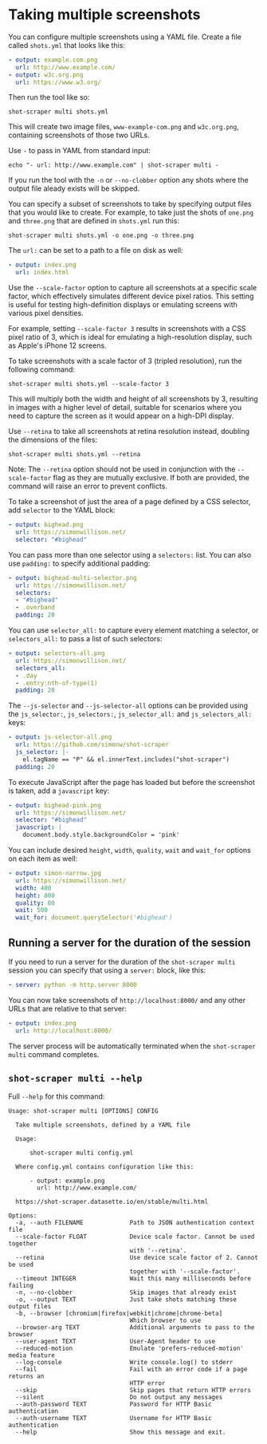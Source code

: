 # Taking multiple screenshots

You can configure multiple screenshots using a YAML file. Create a file called `shots.yml` that looks like this:

```yaml
- output: example.com.png
  url: http://www.example.com/
- output: w3c.org.png
  url: https://www.w3.org/
```
Then run the tool like so:

    shot-scraper multi shots.yml

This will create two image files, `www-example-com.png` and `w3c.org.png`, containing screenshots of those two URLs.

Use `-` to pass in YAML from standard input:

    echo "- url: http://www.example.com" | shot-scraper multi -

If you run the tool with the `-n` or `--no-clobber` option any shots where the output file aleady exists will be skipped.

You can specify a subset of screenshots to take by specifying output files that you would like to create. For example, to take just the shots of `one.png` and `three.png` that are defined in `shots.yml` run this:

    shot-scraper multi shots.yml -o one.png -o three.png

The `url:` can be set to a path to a file on disk as well:

```yaml
- output: index.png
  url: index.html
```

Use the `--scale-factor` option to capture all screenshots at a specific scale factor, which effectively simulates different device pixel ratios. This setting is useful for testing high-definition displays or emulating screens with various pixel densities.

For example, setting `--scale-factor 3` results in screenshots with a CSS pixel ratio of 3, which is ideal for emulating a high-resolution display, such as Apple's iPhone 12 screens.

To take screenshots with a scale factor of 3 (tripled resolution), run the following command:

    shot-scraper multi shots.yml --scale-factor 3

This will multiply both the width and height of all screenshots by 3, resulting in images with a higher level of detail, suitable for scenarios where you need to capture the screen as it would appear on a high-DPI display.

Use `--retina` to take all screenshots at retina resolution instead, doubling the dimensions of the files:

    shot-scraper multi shots.yml --retina

Note: The `--retina` option should not be used in conjunction with the `--scale-factor` flag as they are mutually exclusive. If both are provided, the command will raise an error to prevent conflicts.

To take a screenshot of just the area of a page defined by a CSS selector, add `selector` to the YAML block:

```yaml
- output: bighead.png
  url: https://simonwillison.net/
  selector: "#bighead"
```

You can pass more than one selector using a `selectors:` list. You can also use `padding:` to specify additional padding:

```yaml
- output: bighead-multi-selector.png
  url: https://simonwillison.net/
  selectors:
  - "#bighead"
  - .overband
  padding: 20
```

You can use `selector_all:` to capture every element matching a selector, or `selectors_all:` to pass a list of such selectors:

```yaml
- output: selectors-all.png
  url: https://simonwillison.net/
  selectors_all:
  - .day
  - .entry:nth-of-type(1)
  padding: 20
```

The `--js-selector` and `--js-selector-all` options can be provided using the `js_selector:`, `js_selectors:`, `js_selector_all:` and `js_selectors_all:` keys:

```yaml
- output: js-selector-all.png
  url: https://github.com/simonw/shot-scraper
  js_selector: |-
    el.tagName == "P" && el.innerText.includes("shot-scraper")
  padding: 20
```

To execute JavaScript after the page has loaded but before the screenshot is taken, add a `javascript` key:

```yaml
- output: bighead-pink.png
  url: https://simonwillison.net/
  selector: "#bighead"
  javascript: |
    document.body.style.backgroundColor = 'pink'
```

You can include desired `height`, `width`, `quality`, `wait` and `wait_for` options on each item as well:

```yaml
- output: simon-narrow.jpg
  url: https://simonwillison.net/
  width: 400
  height: 800
  quality: 80
  wait: 500
  wait_for: document.querySelector('#bighead')
```

## Running a server for the duration of the session

If you need to run a server for the duration of the `shot-scraper multi` session you can specify that using a `server:` block, like this:
```yaml
- server: python -m http.server 8000
```
You can now take screenshots of `http://localhost:8000/` and any other URLs that are relative to that server:
```yaml
- output: index.png
  url: http://localhost:8000/
```
The server process will be automatically terminated when the `shot-scraper multi` command completes.

## `shot-scraper multi --help`

Full `--help` for this command:

<!-- [[[cog
import cog
from shot_scraper import cli
from click.testing import CliRunner
runner = CliRunner()
result = runner.invoke(cli.cli, ["multi", "--help"])
help = result.output.replace("Usage: cli", "Usage: shot-scraper")
cog.out(
    "```\n{}\n```\n".format(help.strip())
)
]]] -->
```
Usage: shot-scraper multi [OPTIONS] CONFIG

  Take multiple screenshots, defined by a YAML file

  Usage:

      shot-scraper multi config.yml

  Where config.yml contains configuration like this:

      - output: example.png
        url: http://www.example.com/

  https://shot-scraper.datasette.io/en/stable/multi.html

Options:
  -a, --auth FILENAME             Path to JSON authentication context file
  --scale-factor FLOAT            Device scale factor. Cannot be used together
                                  with '--retina'.
  --retina                        Use device scale factor of 2. Cannot be used
                                  together with '--scale-factor'.
  --timeout INTEGER               Wait this many milliseconds before failing
  -n, --no-clobber                Skip images that already exist
  -o, --output TEXT               Just take shots matching these output files
  -b, --browser [chromium|firefox|webkit|chrome|chrome-beta]
                                  Which browser to use
  --browser-arg TEXT              Additional arguments to pass to the browser
  --user-agent TEXT               User-Agent header to use
  --reduced-motion                Emulate 'prefers-reduced-motion' media feature
  --log-console                   Write console.log() to stderr
  --fail                          Fail with an error code if a page returns an
                                  HTTP error
  --skip                          Skip pages that return HTTP errors
  --silent                        Do not output any messages
  --auth-password TEXT            Password for HTTP Basic authentication
  --auth-username TEXT            Username for HTTP Basic authentication
  --help                          Show this message and exit.
```
<!-- [[[end]]] -->
